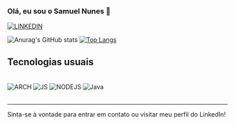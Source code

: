### Olá, eu sou o Samuel Nunes 👋

[![LINKEDIN](https://img.shields.io/badge/LinkedIn-0077B5?style=for-the-badge&logo=linkedin&logoColor=white)](https://www.linkedin.com/in/samuelnunessantos)

![Anurag's GitHub stats](https://github-readme-stats.vercel.app/api?username=SamuelNunesSantos&show_icons=true&theme=dracula) 
[![Top Langs](https://github-readme-stats.vercel.app/api/top-langs/?username=SamuelNunesSantos&layout=compact&theme=dracula)](https://github.com/anuraghazra/github-readme-stats)

## Tecnologias usuais

<div style="display: inline_block"><br/>
    <img align="center" alt="ARCH" src="https://img.shields.io/badge/Arch%20Linux-1793D1?logo=arch-linux&logoColor=fff&style=for-the-badge"/>
    <img align="center" alt="JS" src="https://img.shields.io/badge/JavaScript-323330?style=for-the-badge&logo=javascript&logoColor=F7DF1E"/>
    <img align="center" alt="NODEJS" src="https://img.shields.io/badge/Node.js-43853D?style=for-the-badge&logo=node.js&logoColor=black"/>
    <img align="center" alt="Java" src="https://img.shields.io/badge/Java-ED8B00?style=for-the-badge&logo=openjdk&logoColor=white"/>
</div><br />

---

Sinta-se à vontade para entrar em contato ou visitar meu perfil do LinkedIn!
